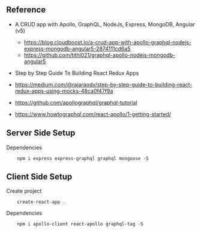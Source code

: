 ## Reference
- A CRUD app with Apollo, GraphQL, NodeJs, Express, MongoDB, Angular (v5)
    - https://blog.cloudboost.io/a-crud-app-with-apollo-graphql-nodejs-express-mongodb-angular5-2874111cd6a5
    - https://github.com/tithi021/graphql-apollo-nodejs-mongodb-angular5

- Step by Step Guide To Building React Redux Apps
 - https://medium.com/@rajaraodv/step-by-step-guide-to-building-react-redux-apps-using-mocks-48ca0f47f9a

- https://github.com/apollographql/graphql-tutorial

- https://www.howtographql.com/react-apollo/1-getting-started/

## Server Side Setup
Dependencies
```
    npm i express express-graphql graphql mongoose -S
```

## Client Side Setup
Create project
```
    create-react-app .
```
Dependencies
```
    npm i apollo-client react-apollo graphql-tag -S
```